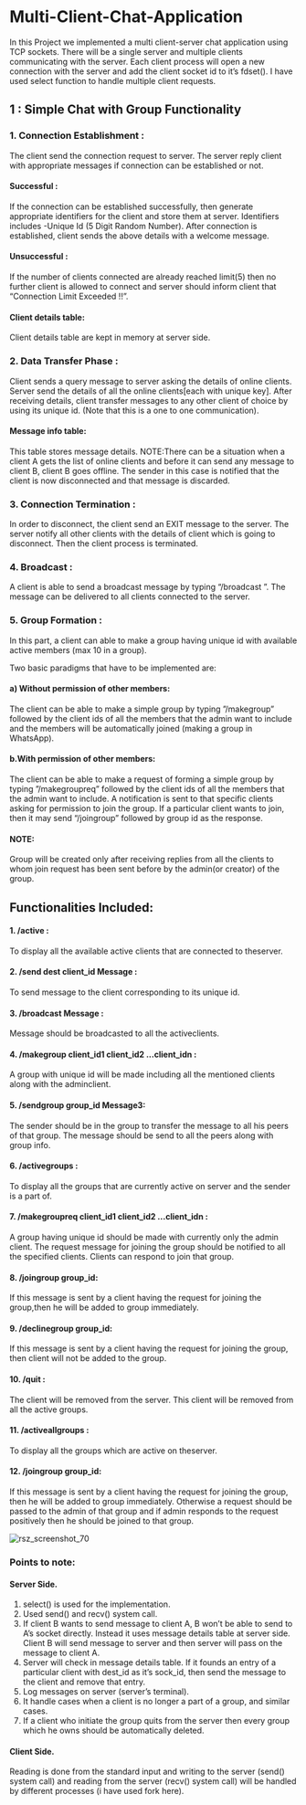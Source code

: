 # Multi-Client-Chat-Application

In this Project we implemented a multi client-server chat application using TCP sockets. There will be a single server and multiple clients communicating with the server.
Each  client  process  will  open  a  new connection with the server and add the client socket id to it’s fdset(). I have used select function to handle multiple client requests.


## 1 : Simple Chat with Group Functionality



### 1. Connection Establishment :
The client send the connection request to server. The server reply  client  with  appropriate  messages  if  connection  can  be  established  or not.

#### Successful :
If  the  connection  can  be  established  successfully,  then  generate  appropriate  identifiers for the  client  and  store  them  at  server.  Identifiers  includes -Unique  Id  (5  Digit  Random Number).  After  connection  is  established, client sends the  above  details  with  a  welcome message.

#### Unsuccessful :
If the number of clients connected are already reached limit(5) then no further client is allowed to connect and server should inform client that “Connection Limit Exceeded !!”.

#### Client details table:
Client details table are kept in memory at server side.


### 2. Data Transfer Phase :
Client sends a query message to server asking the details of online clients. Server send the details of all the online clients[each with unique key]. After receiving details, client transfer messages to any other client of choice by using its unique id. (Note that this is a one to one communication).

#### Message info table:
This table stores message details. NOTE:There  can  be  a  situation  when  a  client  A  gets  the  list  of  online  clients  and  before  it can  send  any  message  to  client  B,  client  B  goes  offline.  The  sender  in  this  case is notified that the client is now disconnected and that message is discarded.


### 3. Connection Termination :
In order to disconnect, the client send an EXIT message to  the  server.  The  server notify  all  other  clients with  the  details  of  client  which  is going to disconnect. Then the client process is terminated.


### 4. Broadcast : 
A client is able to send a broadcast message by typing “/broadcast ”. The message can be delivered to all clients connected to the server.

### 5. Group Formation : 
In this part, a client can able to make a group having unique id with  available  active  members  (max  10  in  a  group).  

Two  basic  paradigms  that  have  to  be implemented are:

#### a) Without  permission  of  other  members: 

The client can be able to make a simple group by typing ”/makegroup” followed by the client ids of all the members that the admin  want  to  include  and  the  members  will  be  automatically  joined  (making  a group in WhatsApp).

#### b.With permission of other members:
The client can be able to make a request of forming a simple group by typing ”/makegroupreq” followed by the client ids of all the  members  that  the  admin  want  to  include.  A  notification is  sent  to  that specific clients asking for permission to join the group. If a particular client wants to join, then it may send “/joingroup” followed by group id as the response. 
#### NOTE:
Group will be created only after receiving replies from all the clients to whom join request has been sent before by the admin(or creator) of the group. 




## Functionalities Included:

#### 1. /active :
To display all the available active clients that are connected to theserver.


#### 2. /send dest client_id  Message : 
To send message to the client corresponding to its unique id.


#### 3. /broadcast Message : 
Message should be broadcasted to all the activeclients.


#### 4. /makegroup client_id1 client_id2 ...client_idn :
A group with unique id will be made including all the mentioned clients along with the adminclient.


#### 5. /sendgroup  group_id  Message3:  
The  sender  should  be  in  the  group  to  transfer the  message  to  all  his  peers  of  that  group.  The  message  should  be  send  to all  the peers along with group info.


#### 6. /activegroups : 
To display all the groups that are currently active on server and the sender is a part of.


#### 7. /makegroupreq  client_id1  client_id2 ...client_idn :
A group having unique id should  be  made  with  currently only  the  admin  client.  The  request  message  for joining the group should  be notified to all the specified clients. Clients can respond to join that group.


#### 8. /joingroup  group_id: 
If  this  message  is  sent  by  a  client  having  the  request  for joining the group,then he will be added to group immediately.


#### 9. /declinegroup  group_id:
If this message is sent by a client having the request for joining the group, then client will not be added to the group.


#### 10. /quit :
The client will be removed from the server. This client will be removed from all the active groups.


#### 11. /activeallgroups :
To display all the groups which are active on theserver.


#### 12. /joingroup  group_id: 
If  this  message  is  sent  by  a  client  having  the  request  for joining the group, then he will be added to group immediately. Otherwise a request should  be  passed  to  the  admin  of  that  group  and  if  admin  responds  to  the  request positively then he should be joined to that group.



![rsz_screenshot_70](https://user-images.githubusercontent.com/28837542/120936627-6dd08980-c726-11eb-860b-17c074892c1b.png)



### Points to note:

#### Server Side.
1) select() is used for the implementation.
2) Used send() and recv() system call.
3) If client B wants to send message to client A, B won’t be able to send to A’s socket directly. Instead it uses message details table at server side. Client B will send message to server and then server will pass on the message to client A.
4) Server will check in message details table. If it founds an entry of a particular client with dest_id as it’s sock_id, then send the message to the client and remove that entry.
5) Log messages on server (server’s terminal).
6) It handle cases when a client is no longer a part of a group, and similar cases.
7) If a client who initiate the group quits from the server then every group which he owns should be automatically deleted.

#### Client Side.
Reading  is done from the standard input and writing to the server (send() system call) and reading from the server (recv() system call) will be handled by different processes (i have used fork here).
